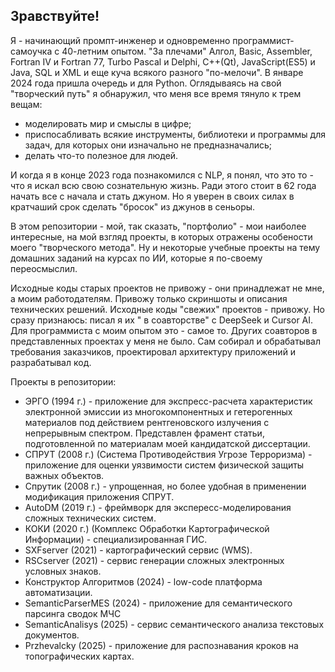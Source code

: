 ## Зравствуйте!

Я - начинающий промпт-инженер и одновременно программист-самоучка с 40-летним опытом. "За плечами" Алгол, Basic, Assembler, Fortran IV и Fortran 77, Turbo Pascal и Delphi, C++(Qt), JavaScript(ES5) и Java, SQL и ХML и  еще куча всякого разного "по-мелочи".
В январе 2024 года пришла очередь и для Python.
Оглядываясь на свой "творческий путь" я обнаружил, что меня все время тянуло к трем вещам:
- моделировать мир и смыслы в цифре;
- приспосабливать всякие инструменты, библиотеки и программы для задач, для которых они изначально не предназначались;
- делать что-то полезное для людей.
  
И когда я в конце 2023 года познакомился с NLP, я понял, что это то - что я искал всю свою сознательную жизнь.
Ради этого стоит в 62 года начать все с начала и стать джуном. Но я уверен в своих силах в кратчаший срок сделать "бросок" из джунов в сеньоры.

В этом репозитории - мой, так сказать, "портфолио" - мои наиболее интересные, на мой взгляд проекты, в которых отражены особености моего "творческого метода". Ну и некоторые учебные проекты на тему домашних заданий на курсах по ИИ, которые я по-своему переосмыслил.

Исходные коды старых проектов не привожу - они принадлежат не мне, а моим работодателям. Привожу только скриншоты и описания технических решений.
Исходные коды "свежих" проектов - привожу. Но сразу признаюсь: писал я их " в соавторстве" c DeepSeek и Cursor AI. Для программиста с моим опытом это - самое то.
Других соавторов в представленных проектах у меня не было. Сам собирал и обрабатывал требования заказчиков, проектировал архитектуру приложений и разрабатывал код.

Проекты в репозитории:
- ЭРГО (1994 г.) - приложение для экспресс-расчета характеристик электронной эмиссии из многокомпонентных и гетерогенных материалов под действием рентгеновского излучения с непрерывным спектром. Представлен фрамент статьи, подготовленной по материалам моей кандидатской диссертации.
- СПРУТ (2008 г.) (Система Противодействия Угрозе Терроризма) - приложение для оценки уязвимости систем физической защиты важных объектов.
- Спрутик (2008 г.) - упрощенная, но более удобная в применении модификация приложения СПРУТ.
- AutoDM (2019 г.) - фреймворк для экспересс-моделирования сложных технических систем.
- КОКИ (2020 г.) (Комплекс Обработки Картографической Информации) - специализированная ГИС.
- SXFserver (2021) - картографический сервис (WMS).
- RSCserver (2021) - сервис генерации сложных электронных условных знаков.
- Конструктор Алгоритмов (2024) - low-code платформа автоматизации.
- SemanticParserMES (2024) - приложение для семантического парсинга сводок МЧС
- SemanticAnalisys (2025) - сервис семантического анализа текстовых документов.
- Przhevalcky (2025) - приложение для распознавания кроков на топографических картах.
